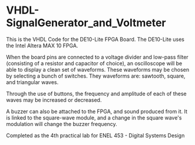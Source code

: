 # VHDL-SignalGenerator_and_Voltmeter
This is the VHDL Code for the DE10-Lite FPGA Board. The DE10-Lite uses the Intel Altera MAX 10 FPGA.

When the board pins are connected to a voltage divider and low-pass filter (consisting of a resistor and capacitor of choice), an oscilloscope will be able to display a clean set of waveforms.
These waveforms may be chosen by selecting a bunch of switches. They waveforms are: sawtooth, square, and triangular waves.

Through the use of buttons, the frequency and amplitude of each of these waves may be increased or decreased.

A buzzer can also be attached to the FPGA, and sound produced from it. It is linked to the square-wave module, and a change in the square wave's modulation will change the buzzer frequency.

Completed as the 4th practical lab for ENEL 453 - Digital Systems Design
